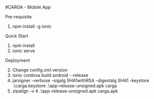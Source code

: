 #CARGA - Mobile App

Pre-requisite

1. npm install -g ionic

Quick Start

1. npm install
2. ionic serve

Deployment

<!-- 1. change environment.prod.ts to environment.ts -->
2. Change config.xml version
3. ionic cordova build android --release
4. jarsigner -verbose -sigalg SHA1withRSA -digestalg SHA1 -keystore .\carga.keystore .\app-release-unsigned.apk carga
5. zipalign -v 4 .\app-release-unsigned.apk carga.apk